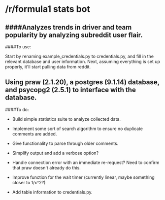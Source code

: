 # /r/formula1 stats bot
####Analyzes trends in driver and team popularity by analyzing subreddit user flair.
------
####To use:

Start by renaming example_credentials.py to credentials.py, and fill in the relevant database and user information. Next, assuming everything is set up properly, it'll start pulling data from reddit.

Using praw (2.1.20), a postgres (9.1.14) database, and psycopg2 (2.5.1) to interface with the database.
------
####To do:

- Build simple statistics suite to analyze collected data.
  
- Implement some sort of search algorithm to ensure no duplicate comments are added.
  
- Give functionality to parse through older comments.
  
- Simplify output and add a verbose option?

- Handle connection error with an immediate re-request? Need to confirm that praw doesn't already do this.

- Improve function for the wait timer (currently linear, maybe something closer to 1/x^2?)

- Add table information to credentials.py.
